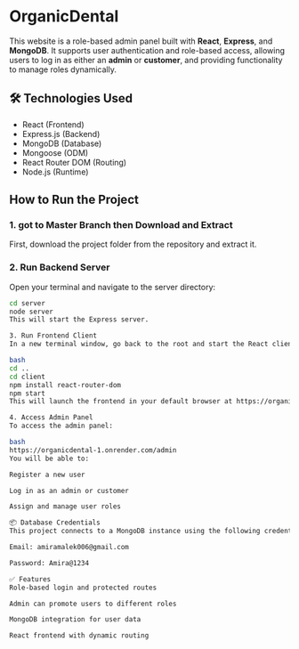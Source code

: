 # OrganicDental

This website is a role-based admin panel built with **React**, **Express**, and **MongoDB**. It supports user authentication and role-based access, allowing users to log in as either an **admin** or **customer**, and providing functionality to manage roles dynamically.

## 🛠 Technologies Used

- React (Frontend)
- Express.js (Backend)
- MongoDB (Database)
- Mongoose (ODM)
- React Router DOM (Routing)
- Node.js (Runtime)

## How to Run the Project

### 1.  got to Master Branch then  Download and Extract

First, download the project folder from the repository and extract it.

### 2. Run Backend Server

Open your terminal and navigate to the server directory:

```bash
cd server
node server
This will start the Express server.

3. Run Frontend Client
In a new terminal window, go back to the root and start the React client:

bash
cd ..
cd client
npm install react-router-dom
npm start
This will launch the frontend in your default browser at https://organicdental-1.onrender.com.

4. Access Admin Panel
To access the admin panel:

bash
https://organicdental-1.onrender.com/admin
You will be able to:

Register a new user

Log in as an admin or customer

Assign and manage user roles

📦 Database Credentials
This project connects to a MongoDB instance using the following credentials:

Email: amiramalek006@gmail.com

Password: Amira@1234

✅ Features
Role-based login and protected routes

Admin can promote users to different roles

MongoDB integration for user data

React frontend with dynamic routing
